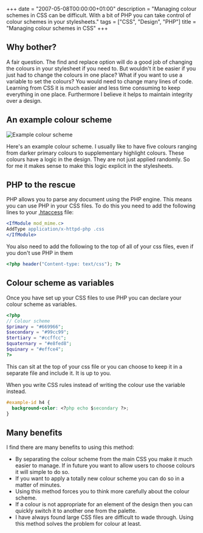 +++
date = "2007-05-08T00:00:00+01:00"
description = "Managing colour schemes in CSS can be difficult. With a bit of PHP you can take control of colour schemes in your stylesheets."
tags = ["CSS", "Design", "PHP"]
title = "Managing colour schemes in CSS"
+++

## Why bother?

A fair question. The find and replace option will do a good job of changing the
colours in your stylesheet if you need to. But wouldn't it be easier if you just
had to change the colours in one place? What if you want to use a variable to
set the colours? You would need to change many lines of code. Learning from CSS
it is much easier and less time consuming to keep everything in one place.
Furthermore I believe it helps to maintain integrity over a design.

## An example colour scheme

![Example colour scheme][1]

Here's an example colour scheme. I usually like to have five colours ranging
from darker primary colours to supplementary highlight colours. These colours
have a logic in the design. They are not just applied randomly. So for me it
makes sense to make this logic explicit in the stylesheets.

## PHP to the rescue

PHP allows you to parse any document using the PHP engine. This means you can
use PHP in your CSS files. To do this you need to add the following lines to
your [.htaccess][2] file:

```apache
<IfModule mod_mime.c>
AddType application/x-httpd-php .css
</IfModule>
```

You also need to add the following to the top of all of your css files, even if
you don't use PHP in them

```php
<?php header("Content-type: text/css"); ?>
```

## Colour scheme as variables

Once you have set up your CSS files to use PHP you can declare your colour
scheme as variables.

```php
<?php
// Colour scheme
$primary = "#669966";
$secondary = "#99cc99";
$tertiary = "#ccffcc";
$quaternary = "#e8fed8";
$quinary = "#effce4";
?>
```

This can sit at the top of your css file or you can choose to keep it in a
separate file and include it. It is up to you.

When you write CSS rules instead of writing the colour use the variable instead.

```css
#example-id h4 {
  background-color: <?php echo $secondary ?>;
}
```

## Many benefits

I find there are many benefits to using this method:

- By separating the colour scheme from the main CSS you make it much easier to
  manage. If in future you want to allow users to choose colours it will simple
  to do so.
- If you want to apply a totally new colour scheme you can do so in a matter of
  minutes.
- Using this method forces you to think more carefully about the colour scheme.
- If a colour is not appropriate for an element of the design then you can
  quickly switch it to another one from the palette.
- I have always found large CSS files are difficult to wade through. Using this
  method solves the problem for colour at least.

[1]: /images/articles/color_scheme.png
[2]: http://httpd.apache.org/docs/1.3/howto/htaccess.html
